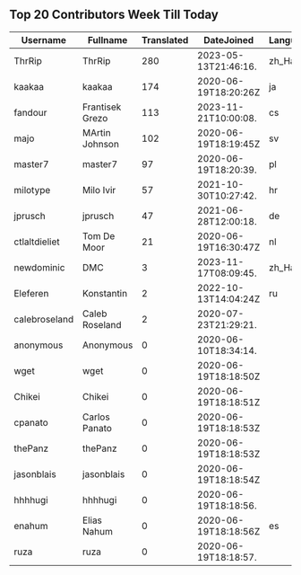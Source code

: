 ## Top 20 Contributors Week Till Today ##
|Username|Fullname|Translated|DateJoined|Language|
|--------|--------|----------|----------|-------|
|ThrRip|ThrRip|280|2023-05-13T21:46:16.|zh_Hans|
|kaakaa|kaakaa|174|2020-06-19T18:20:26Z|ja|
|fandour|Frantisek Grezo|113|2023-11-21T10:00:08.|cs|
|majo|MArtin Johnson|102|2020-06-19T18:19:45Z|sv|
|master7|master7|97|2020-06-19T18:20:39.|pl|
|milotype|Milo Ivir|57|2021-10-30T10:27:42.|hr|
|jprusch|jprusch|47|2021-06-28T12:00:18.|de|
|ctlaltdieliet|Tom De Moor|21|2020-06-19T16:30:47Z|nl|
|newdominic|DMC|3|2023-11-17T08:09:45.|zh_Hant|
|Eleferen|Konstantin|2|2022-10-13T14:04:24Z|ru|
|calebroseland|Caleb Roseland|2|2020-07-23T21:29:21.||
|anonymous|Anonymous|0|2020-06-10T18:34:14.||
|wget|wget|0|2020-06-19T18:18:50Z||
|Chikei|Chikei|0|2020-06-19T18:18:51Z||
|cpanato|Carlos Panato|0|2020-06-19T18:18:53Z||
|thePanz|thePanz|0|2020-06-19T18:18:53Z||
|jasonblais|jasonblais|0|2020-06-19T18:18:54Z||
|hhhhugi|hhhhugi|0|2020-06-19T18:18:56.||
|enahum|Elias  Nahum|0|2020-06-19T18:18:56Z|es|
|ruza|ruza|0|2020-06-19T18:18:57.||
